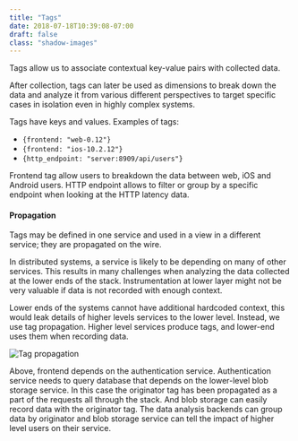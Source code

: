 ```yaml
---
title: "Tags"
date: 2018-07-18T10:39:08-07:00
draft: false
class: "shadow-images"
---
```



Tags allow us to associate contextual key-value pairs with collected data.

After collection, tags can later be used as dimensions to break down the data and
analyze it from various different perspectives to target specific
cases in isolation even in highly complex systems.

Tags have keys and values. Examples of tags:

* `{frontend: "web-0.12"}`
* `{frontend: "ios-10.2.12"}`
* `{http_endpoint: "server:8909/api/users"}`

Frontend tag allow users to breakdown the data between web, iOS and Android users.
HTTP endpoint allows to filter or group by a specific endpoint when
looking at the HTTP latency data.

#### Propagation

Tags may be defined in one service and used in a view in a different
service; they are propagated on the wire.

In distributed systems, a service is likely to be depending
on many of other services.
This results in many challenges when analyzing the data
collected at the lower ends of the stack.
Instrumentation at lower layer might not be very valuable
if data is not recorded with enough context.

Lower ends of the systems cannot have additional hardcoded context, this
would leak details of higher levels services to the lower level.
Instead, we use tag propagation.
Higher level services produce tags, and lower-end uses them when
recording data.

![Tag propagation](https://opencensus.io/img/tags-propagation.png)

Above, frontend depends on the authentication service. Authentication
service needs to query database that depends on the lower-level
blob storage service. In this case the originator tag has been
propagated as a part of the requests all through the stack. And
blob storage can easily record data with the originator tag.
The data analysis backends can group data by originator and blob storage service
can tell the impact of higher level users on their service.
